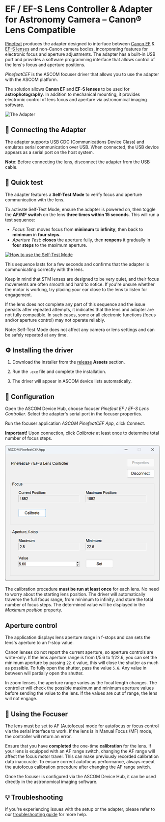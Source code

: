 

# EF / EF-S Lens Controller & Adapter for Astronomy Camera – Canon® Lens Compatible

[Pinefeat](https://www.pinefeat.co.uk) produces the adapter designed to interface between [Canon EF](https://www.canon.co.uk/store/ef-lenses/) & [EF-S lenses](https://www.canon.co.uk/store/ef-s-lenses/) and non-Canon camera bodies, incorporating features for electronic focus and aperture adjustments. The adapter has a built-in USB port and provides a software programming interface that allows control of the lens's focus and aperture positions.

_PinefeatCEF_ is the ASCOM focuser driver that allows you to use the adapter with the ASCOM platform. 

The solution allows **Canon EF** and **EF-S lenses** to be used for **astrophotography**. In addition to mechanical mounting, it provides electronic control of lens focus and aperture via astronomical imaging software.

![The Adapter](https://docs.pinefeat.co.uk/cef135-product-image-M42-astro.jpg)

## 🔗 Connecting the Adapter

The adapter supports USB CDC (Communications Device Class) and emulates serial communication over USB. When connected, the USB device appears as a serial port on the host system.

**Note**: Before connecting the lens, disconnect the adapter from the USB cable.

## 🧪 Quick test

The adapter features a **Self-Test Mode** to verify focus and aperture communication with the lens.

To activate Self-Test Mode, ensure the adapter is powered on, then toggle the **AF/MF switch** on the lens **three times within 15 seconds**. This will run a test sequence:
- _Focus Test_: moves focus from **minimum** to **infinity**, then back to **minimum** in **four steps**.
- _Aperture Test_: **closes** the aperture fully, then **reopens** it gradually in **four steps** to the maximum aperture.

[![How to use the Self-Test Mode](https://docs.pinefeat.co.uk/cef-self-test-demo.jpg)](https://youtu.be/-aLFMjMSr5M)

This sequence lasts for a few seconds and confirms that the adapter is communicating correctly with the lens.

Keep in mind that STM lenses are designed to be very quiet, and their focus movements are often smooth and hard to notice. If you're unsure whether the motor is working, try placing your ear close to the lens to listen for engagement.

If the lens does not complete any part of this sequence and the issue persists after repeated attempts, it indicates that the lens and adapter are not fully compatible. In such cases, some or all electronic functions (focus and/or aperture control) may not operate reliably.

Note: Self-Test Mode does not affect any camera or lens settings and can be safely repeated at any time.

## ⚙️ Installing the driver

1. Download the installer from the [release](https://github.com/pinefeat/cef135/releases) **Assets** section.

2. Run the `.exe` file and complete the installation.

3. The driver will appear in ASCOM device lists automatically.

## 🔧 Configuration

Open the ASCOM Device Hub, choose focuser _Pinefeat EF / EF-S Lens Controller_. Select the adapter's serial port in the focuser properties.

Run the focuser application _ASCOM PinefeatCEF App_, click Connect.

**Important!** Upon connection, click _Calibrate_ at least once to determine total number of focus steps.

![Application](app.png)

The calibration procedure **must be run at least once** for each lens. No need to worry about the starting lens position. The driver will automatically traverse the full focus range, from minimum to infinity, and store the total number of focus steps. The determined value will be displayed in the _Maximum position_ property.

## Aperture control

The application displays lens aperture range in f-stops and can sets the lens's aperture to an f-stop value. 

Canon lenses do not report the current aperture, so aperture controls are write-only. If the lens aperture range is from f/5.6 to f/22.6, you can set the minimum aperture by passing `22.6` value, this will close the shutter as much as possible. To fully open the shutter, pass the value `5.6`. Any value in between will partially open the shutter.

In zoom lenses, the aperture range varies as the focal length changes. The controller will check the possible maximum and minimum aperture values before sending the value to the lens. If the values are out of range, the lens will not engage.

## 🔭 Using the Focuser

The lens must be set to AF (Autofocus) mode for autofocus or focus control via the serial interface to work. If the lens is in Manual Focus (MF) mode, the controller will return an error.

Ensure that you have **completed** the one-time **calibration** for the lens. If your lens is equipped with an AF range switch, changing the AF range will affect the focus motor travel. This can make previously recorded calibration data inaccurate. To ensure correct autofocus performance, always repeat the autofocus calibration procedure after changing the AF range switch.

Once the focuser is configured via the ASCOM Device Hub, it can be used directly in the astronomical imaging software.

## 💡 Troubleshooting

If you're experiencing issues with the setup or the adapter, please refer to our [troubleshooting guide](troubleshooting.md) for more help.
